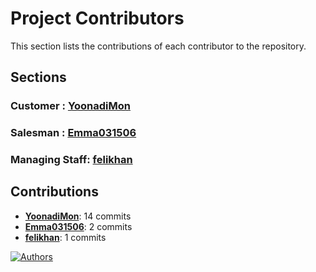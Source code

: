 # Project Contributors

This section lists the contributions of each contributor to the repository.

## Sections

### Customer      : **[YoonadiMon](https://github.com/YoonadiMon)**
### Salesman      : **[Emma031506](https://github.com/Emma031506)**
### Managing Staff: **[felikhan](https://github.com/felikhan)**

## Contributions

- **[YoonadiMon](https://github.com/YoonadiMon)**: 14 commits
- **[Emma031506](https://github.com/Emma031506)**: 2 commits
- **[felikhan](https://github.com/felikhan)**: 1 commits

[![Authors](https://img.shields.io/github.com/contributors/YoonadiMon/ACSS_GroupAssignment)](https://github.com/YoonadiMon/ACSS_GroupAssignment/graphs/contributors)
